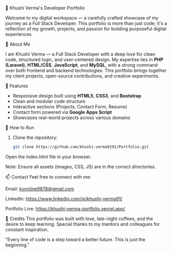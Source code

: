  💼 Khushi Verma's Developer Portfolio

Welcome to my digital workspace — a carefully crafted showcase of my journey as a Full Stack Developer. This portfolio is more than just code; it's a reflection of my growth, projects, and passion for building purposeful digital experiences.

🧩 About Me

I am Khushi Verma — a Full Stack Developer with a deep love for clean code, structured logic, and user-centered design. My expertise lies in **PHP (Laravel)**, **HTML/CSS**, **JavaScript**, and **MySQL**, with a strong command over both frontend and backend technologies. This portfolio brings together my client projects, open-source contributions, and creative experiments.

🌟 Features

- Responsive design built using **HTML5**, **CSS3**, and **Bootstrap**
- Clean and modular code structure
- Interactive sections (Projects, Contact Form, Resume)
- Contact form powered via **Google Apps Script**
- Showcases real-world projects across various domains

🚀 How to Run

1. Clone the repository:
   ```bash
   git clone https://github.com/khushi-verma9191/Portfolio.git
Open the index.html file in your browser.

Note: Ensure all assets (images, CSS, JS) are in the correct directories.

📫 Contact
Feel free to connect with me:

Email: kvonline9878@gmail.com

LinkedIn: https://www.linkedin.com/in/khushi-verma91/

Portfolio Live: https://khushi-verma-portfolio.vercel.app/

📝 Credits
This portfolio was built with love, late-night coffees, and the desire to keep learning. Special thanks to my mentors and colleagues for constant inspiration.

"Every line of code is a step toward a better future. This is just the beginning."
